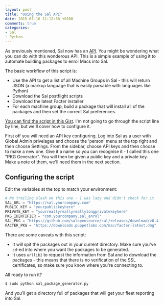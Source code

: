 ```yaml
---
layout: post
title: "Using the Sal API"
date: 2015-07-10 11:12:36 +0100
comments: true
categories: 
- Sal
- Python
---
```


As previously mentioned, Sal now has an [API](https://github.com/salopensource/sal/blob/master/docs/API.md). You might be wondering what you can do with this wonderous API. This is a simple example of using it to automate building packages to enrol Macs into Sal.

The basic workflow of this script is:

* Use the API to get a list of all Machine Groups in Sal - this will return JSON (a markup language that is easily parsable with languages like Python)
* Download the Sal postflight scripts
* Download the latest Facter installer
* For each machine group, build a package that will install all of the packages and then set the correct Sal preferences.

[You can find the script in this Gist](https://gist.github.com/grahamgilbert/8ccba318d3ecadee02b1). I'm not going to go through the script line by line, but we'll cover how to configure it.

First off you will need an API key configuring. Log into Sal as a user with Global Admin privelages and choose the 'person' menu at the top right and then choose Settings. From the sidebar, choose API keys and then choose to make a new one. Give it a name so you can recognise it - I called this one "PKG Generator". You will then be given a public key and a private key. Make a note of them, we'll need them in the next section.

## Configuring the script

Edit the variables at the top to match your environment:

``` python
# No trailing slash on this one - I was lazy and didn't check for it
SAL_URL = "https://sal.yourcompany.com"
PUBLIC_KEY = "yourpublickeyhere"
PRIVATE_KEY = "yourreallyreallyreallylongprivatekeyhere"
PKG_IDENTIFIER = "com.yourcompany.sal_enrol"
SAL_PKG = "https://github.com/salopensource/sal/releases/download/v0.4.0/sal_scripts.pkg"
FACTER_PKG = "https://downloads.puppetlabs.com/mac/facter-latest.dmg"

```

There are some caveats with this script:

* It will spit the packages out in your current directory. Make sure you've ``cd``-ed into where you want the packages to be generated.
* It uses ``urllib2`` to request the information from Sal and to download the packages - this means that there is no verification of the SSL certificates, so make sure you know where you're connecting to.

All ready to run it?

``` bash
$ sudo python sal_package_generator.py
```

And you'll get a directory full of packages that will get your fleet reporting into Sal.